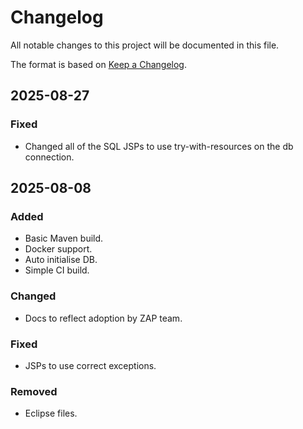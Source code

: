 # Changelog
All notable changes to this project will be documented in this file.

The format is based on [Keep a Changelog](https://keepachangelog.com/en/1.0.0/).


## 2025-08-27

### Fixed
- Changed all of the SQL JSPs to use try-with-resources on the db connection.

## 2025-08-08

### Added
- Basic Maven build.
- Docker support.
- Auto initialise DB.
- Simple CI build.

### Changed
- Docs to reflect adoption by ZAP team.

### Fixed
- JSPs to use correct exceptions.

### Removed
- Eclipse files.